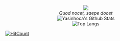 <div align="center"> 
<img src="https://github.com/yasinhoca/yasinhoca/blob/main/100.gif?raw=true" > 
 <br><i>Quod nocet, saepe docet</i>
  <br>
 <img align="center" src="https://github-readme-stats.vercel.app/api?username=yasinhoca&include_all_commits=true&count_private=true&show_icons=true&line_height=20&title_color=7A7ADB&icon_color=00CC00&text_color=00D300&bg_color=0,000000,130F40" alt="Yasinhoca's Github Stats">
  <br>
 <img align="center" src="https://github-readme-stats.vercel.app/api/top-langs/?username=yasinhoca&langs_count=10&theme=radical" alt="Top Langs" />
 <br>
</div>

[![HitCount](https://hits.dwyl.com/yasinhoca/yasinhoca.svg?style=flat-square&show=unique)](http://hits.dwyl.com/yasinhoca/yasinhoca)
